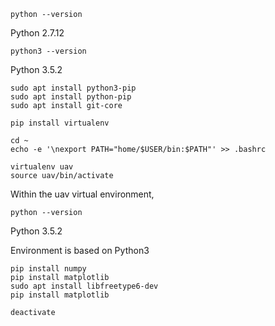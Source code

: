 ```
python --version
```
Python 2.7.12

```
python3 --version
```
Python 3.5.2

```
sudo apt install python3-pip
sudo apt install python-pip
sudo apt install git-core
```


```
pip install virtualenv

cd ~
echo -e '\nexport PATH="home/$USER/bin:$PATH"' >> .bashrc

virtualenv uav
source uav/bin/activate

```

Within the uav virtual environment,
```
python --version
```
Python 3.5.2

Environment is based on Python3


```
pip install numpy
pip install matplotlib
sudo apt install libfreetype6-dev
pip install matplotlib
```



```
deactivate

```
